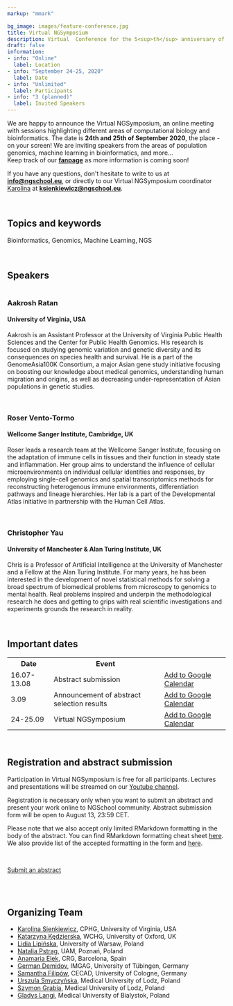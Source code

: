 ```yaml
---
markup: "mmark"

bg_image: images/feature-conference.jpg
title: Virtual NGSymposium
description: Virtual  Conference for the 5<sup>th</sup> anniversary of NGSchool
draft: false
information:
- info: "Online"
  label: Location
- info: "September 24-25, 2020"
  label: Date
- info: "Unlimited"
  label: Participants
- info: "3 (planned)"
  label: Invited Speakers
---
```


 
We are happy to announce the Virtual NGSymposium, an online meeting with sessions highlighting different areas of computational biology and bioinformatics. The date is **24th and 25th of September 2020**, the place - on your screen! We are inviting speakers from the areas of population genomics, machine learning in bioinformatics, and more...  
Keep track of our <a href="https://www.facebook.com/NGSchool.eu/" target="_blank"><b>fanpage</b></a> as more information is coming soon!  

If you have any questions, don't hesitate to write to us at <a href="mailto:info@ngschool.eu"><b>info@ngschool.eu</b></a>, or directly to our Virtual NGSymposium coordinator <a href="/people/karolina-sienkiewicz" target="_blank">Karolina</a> at <a href="mailto:ksienkiewicz@ngschool.eu"><b>ksienkiewicz@ngschool.eu</b></a>.

<br>  

## Topics and keywords
Bioinformatics, Genomics, Machine Learning, NGS

<br>

## Speakers

<div class="col-md-2">
	<img class="img-responsive w-100" src="../images/people/aakrosh-ratan-2.jpg" alt="">
</div>

### Aakrosh Ratan
#### University of Virginia, USA  
  
Aakrosh is an Assistant Professor at the University of Virginia Public Health Sciences and the Center for Public Health Genomics. His research is focused on  studying genomic variation and genetic diversity and its consequences on species health and survival. He is a part of the GenomeAsia100K Consortium, a major Asian gene study initiative focusing on boosting our knowledge about medical genomics, understanding human migration and origins, as well as decreasing under-representation of Asian populations in genetic studies.  

<br>

<div class="col-md-2">
	<img class="img-responsive w-100" src="../images/people/roser-vento-tormo.jpg" alt="">
</div>

### Roser Vento-Tormo
#### Wellcome Sanger Institute, Cambridge, UK  
    
Roser leads a research team at the Wellcome Sanger Institute, focusing on the adaptation of immune cells in tissues and their function in steady state and inflammation. Her group aims to understand the influence of cellular microenvironments on individual cellular identities and responses, by employing single-cell genomics and spatial transcriptomics methods for reconstructing heterogenous immune environments, differentiation pathways and lineage hierarchies. Her lab is a part of the Developmental Atlas initiative in partnership with the Human Cell Atlas.

<br>

<div class="col-md-2">
	<img class="img-responsive w-100" src="../images/people/chris-yau.jpg" alt="">
</div>

### Christopher Yau
#### University of Manchester & Alan Turing Institute, UK   
  
Chris is a Professor of Artificial Intelligence at the University of Manchester and a Fellow at the Alan Turing Institute. For many years, he has been interested in the development of novel statistical methods for solving a broad spectrum of biomedical problems from microscopy to genomics to mental health. Real problems inspired and underpin the methodological research he does and getting to grips with real scientific investigations and experiments grounds the research in reality. 

<br>

## Important dates
<div>
<table class="table table-bordered table-striped">
  <tr>
    <th>Date</th>
    <th>Event</th>
    <th></th>
  </tr>
   <tr>
    <td class="date-td">16.07-13.08 </td>
    <td>Abstract submission</td>
    <td>
      <a href="https://www.google.com/calendar/render?action=TEMPLATE&text=Virtual+NGSymposium%3A+Abstract+submission+deadline&dates=20200812T220000Z%2F20200813T215900Z" target="_blank" class="btn btn-primary">Add to Google Calendar<i class="far fa-calendar-plus"></i></a>
    </td>
  </tr>
  <tr>
    <td class="date-td">3.09</td>
    <td>Announcement of abstract selection results</td>
    <td>
      <a href="https://www.google.com/calendar/render?action=TEMPLATE&text=Virtual+NGSymposium%3A+Abstract+selection+results&dates=20200902T220000Z%2F20200903T215900Z" target="_blank" class="btn btn-primary">Add to Google Calendar<i class="far fa-calendar-plus"></i></a>
    </td>
  </tr>
  <tr>
    <td class="date-td">24-25.09</td>
    <td>Virtual NGSymposium</td>
    <td>
      <a href="https://www.google.com/calendar/render?action=TEMPLATE&text=Virtual+NGSymposium+2020&dates=20200924T110000Z%2F20200925T180000Z" target="_blank" class="btn btn-primary">Add to Google Calendar<i class="far fa-calendar-plus"></i></a>
    </td>
  </tr>
</table>
<br>
</div>

## Registration and abstract submission 

Participation in Virtual NGSymposium is free for all participants. Lectures and presentations will be streamed on our <a href="https://www.youtube.com/NGSchoolEU" target="_blank">Youtube channel</a>.

Registration is necessary only when you want to submit an abstract and present your work online to NGSchool community. Abstract submission form will be open to August 13, 23:59 CET.

Please note that we also accept only limited RMarkdown formatting in the body of the abstract. You can find RMarkdown formatting cheat sheet <a href="https://rstudio.com/wp-content/uploads/2015/02/rmarkdown-cheatsheet.pdf" target="_blank">here</a>. We also provide list of the accepted formatting in the form and  <a href="https://docs.google.com/document/d/15UJ3LQNgqNOH9sOfnzX8anF6BXZALTrKKIIlsyinpCY/edit?usp=sharing" target="_blank">here</a>.

<br>

<a href="https://forms.gle/DofDcZPCF9w5rrgE8" target="_blank" class="btn btn-success btn-lg btn-block" style="width: 40%; margin: 0 auto;">Submit an abstract <i class="fas fa-play"></i></a>

<br>


<!-- 
### Invited Speakers
##### [**Máire Ní Leathlobhair**](/people/maire-ni-leathlobhair/)  
Big Data Institute, University of Oxford, UK
<br>
Lecture title: ***Transmissible Cancer - A Long-Term Evolution Experiment***

### Keynote speaker
##### [**Aakrosh	Ratan**](/people/aakrosh-ratan/)
University of Virginia, USA  


##### ...and more coming soon!

<br>

## Scientific Advisory Board
To be announced soon. -->

<br> 

## Organizing Team
* [Karolina Sienkiewicz](/people/karolina-sienkiewicz), CPHG, University of Virginia, USA
* [Katarzyna Kędzierska](/people/katarzyna-kedzierska), WCHG, University of Oxford, UK
* [Lidia Lipińska](/people/lidia-lipinska), University of Warsaw, Poland
* [Natalia Pstrąg](/people/natalia-pstrag), UAM, Poznań, Poland
* [Anamaria Elek](/people/anamaria-elek), CRG, Barcelona, Spain
* [German Demidov](/people/german-demidov), IMGAG, University of Tübingen, Germany
* [Samantha Filipów](/people/samantha-filipow), CECAD, University of Cologne, Germany
* [Urszula Smyczyńska](/people/urszula-smyczynska), Medical University of Lodz, Poland
* [Szymon Grabia](/people/szymon-grabia), Medical University of Lodz, Poland
* [Gladys Langi](/people/gladys-langi), Medical University of Bialystok, Poland

<br>

<!-- ## Program
The conference will start at 3 PM on the 31<sup>st</sup> July (Friday) and will last till 1<sup>st</sup> August (Saturday) evening. We plan to invite 4-5 keynote speakers. The Scientific Committee will select about 20 abstracts for oral presentation. We will announce a detailed program in due course. -->
